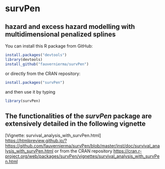 # survPen
## hazard and excess hazard modelling with multidimensional penalized splines

You can install this R package from GitHub:

```r
install.packages("devtools")
library(devtools)
install_github("fauvernierma/survPen")
```

or directly from the CRAN repository:

```r
install.packages("survPen")
```

and then use it by typing

```r
library(survPen)
```

## The functionalities of the *survPen* package are extensively detailed in the following vignette
[Vignette: survival_analysis_with_survPen.html] https://htmlpreview.github.io/?https://github.com/fauvernierma/survPen/blob/master/inst/doc/survival_analysis_with_survPen.html
or from the CRAN repository https://cran.r-project.org/web/packages/survPen/vignettes/survival_analysis_with_survPen.html
